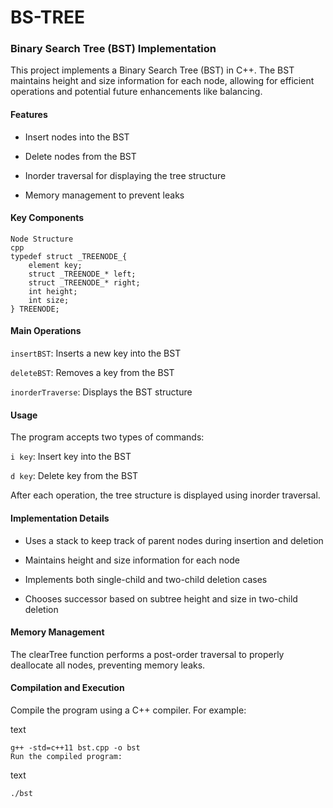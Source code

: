 # BS-TREE

### Binary Search Tree (BST) Implementation
This project implements a Binary Search Tree (BST) in C++. The BST maintains height and size information for each node, allowing for efficient operations and potential future enhancements like balancing.

#### Features
- Insert nodes into the BST

- Delete nodes from the BST

- Inorder traversal for displaying the tree structure

- Memory management to prevent leaks

#### Key Components
```
Node Structure
cpp
typedef struct _TREENODE_{
    element key;
    struct _TREENODE_* left;
    struct _TREENODE_* right;
    int height;
    int size;
} TREENODE;
```

#### Main Operations

`insertBST`: Inserts a new key into the BST

`deleteBST`: Removes a key from the BST

`inorderTraverse`: Displays the BST structure

#### Usage

The program accepts two types of commands:

`i key`: Insert key into the BST

`d key`: Delete key from the BST

After each operation, the tree structure is displayed using inorder traversal.

#### Implementation Details
- Uses a stack to keep track of parent nodes during insertion and deletion

- Maintains height and size information for each node

- Implements both single-child and two-child deletion cases

- Chooses successor based on subtree height and size in two-child deletion

#### Memory Management
The clearTree function performs a post-order traversal to properly deallocate all nodes, preventing memory leaks.

#### Compilation and Execution
Compile the program using a C++ compiler. For example:

text
```
g++ -std=c++11 bst.cpp -o bst
Run the compiled program:
```

text
```
./bst
```
